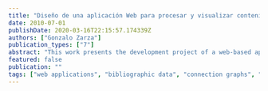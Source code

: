 ```yaml
---
title: "Diseño de una aplicación Web para procesar y visualizar contenidos bibliográficos"
date: 2010-07-01
publishDate: 2020-03-16T22:15:57.174339Z
authors: ["Gonzalo Zarza"]
publication_types: ["7"]
abstract: "This work presents the development project of a web-based application for processing and display of bibliographic data. The aim of the application is to ease to researchers, writers and other general users the management, display, distribution and sharing of bibliographic data such as papers and references. The application includes a variety of Web 2.0 technologies such as mashups, user communities, organizational techniques and intelligent display of information. These technologies allow users to enhance, edit, share and easely display existing relations withing their the bibliographic data."
featured: false
publication: ""
tags: ["web applications", "bibliographic data", "connection graphs", "hypergraphs."]
---
```


